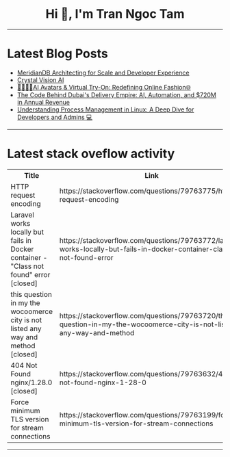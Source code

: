 <h1 align="center">Hi 👋, I'm Tran Ngoc Tam</h1>

---

# Latest Blog Posts 
<!-- BLOG-POST-LIST:START -->
- [MeridianDB Architecting for Scale and Developer Experience](https://dev.to/araldhafeeri/meridiandb-architecting-for-scale-29go)
- [Crystal Vision AI](https://dev.to/arunavmaitra/crystal-vision-ai-50hg)
- [👤👗👖🧥AI Avatars &amp; Virtual Try-On: Redefining Online Fashion🌐](https://dev.to/dipanita_dev47/ai-avatars-virtual-try-on-redefining-online-fashion-1plg)
- [The Code Behind Dubai&#39;s Delivery Empire: AI, Automation, and $720M in Annual Revenue](https://dev.to/ramdas/the-code-behind-dubais-delivery-empire-ai-automation-and-720m-in-annual-revenue-2gbe)
- [Understanding Process Management in Linux: A Deep Dive for Developers and Admins 💻](https://dev.to/sahillearninglinux/understanding-process-management-in-linux-a-deep-dive-for-developers-and-admins-8lk)
<!-- BLOG-POST-LIST:END -->

---

# Latest stack oveflow activity
<table>
  <tr><th>Title</th><th>Link</th></tr>
  <!-- STACKOVERFLOW:START --><tr><td>HTTP request encoding</td><td>https://stackoverflow.com/questions/79763775/http-request-encoding</td></tr><tr><td>Laravel works locally but fails in Docker container - &quot;Class not found&quot; error [closed]</td><td>https://stackoverflow.com/questions/79763772/laravel-works-locally-but-fails-in-docker-container-class-not-found-error</td></tr><tr><td>this question in my the wocoomerce city is not listed any way and method [closed]</td><td>https://stackoverflow.com/questions/79763720/this-question-in-my-the-wocoomerce-city-is-not-listed-any-way-and-method</td></tr><tr><td>404 Not Found nginx/1.28.0 [closed]</td><td>https://stackoverflow.com/questions/79763632/404-not-found-nginx-1-28-0</td></tr><tr><td>Force minimum TLS version for stream connections</td><td>https://stackoverflow.com/questions/79763199/force-minimum-tls-version-for-stream-connections</td></tr><!-- STACKOVERFLOW:END -->
</table>

---



